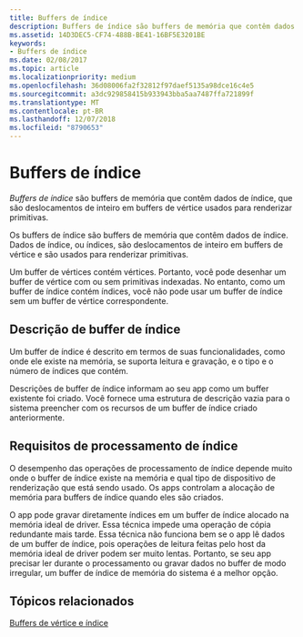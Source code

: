 ```yaml
---
title: Buffers de índice
description: Buffers de índice são buffers de memória que contêm dados de índice, que são deslocamentos de inteiro em buffers de vértice, usados para renderizar primitivas.
ms.assetid: 14D3DEC5-CF74-488B-BE41-16BF5E3201BE
keywords:
- Buffers de índice
ms.date: 02/08/2017
ms.topic: article
ms.localizationpriority: medium
ms.openlocfilehash: 36d08006fa2f32812f97daef5135a98dce16c4e5
ms.sourcegitcommit: a3dc929858415b933943bba5aa7487ffa721899f
ms.translationtype: MT
ms.contentlocale: pt-BR
ms.lasthandoff: 12/07/2018
ms.locfileid: "8790653"
---
```

# <a name="index-buffers"></a>Buffers de índice


*Buffers de índice* são buffers de memória que contêm dados de índice, que são deslocamentos de inteiro em buffers de vértice usados para renderizar primitivas.

Os buffers de índice são buffers de memória que contêm dados de índice. Dados de índice, ou índices, são deslocamentos de inteiro em buffers de vértice e são usados para renderizar primitivas.

Um buffer de vértices contém vértices. Portanto, você pode desenhar um buffer de vértice com ou sem primitivas indexadas. No entanto, como um buffer de índice contém índices, você não pode usar um buffer de índice sem um buffer de vértice correspondente.

## <a name="span-idindexbufferdescriptionspanspan-idindexbufferdescriptionspanspan-idindexbufferdescriptionspanindex-buffer-description"></a><span id="Index_Buffer_Description"></span><span id="index_buffer_description"></span><span id="INDEX_BUFFER_DESCRIPTION"></span>Descrição de buffer de índice


Um buffer de índice é descrito em termos de suas funcionalidades, como onde ele existe na memória, se suporta leitura e gravação, e o tipo e o número de índices que contém.

Descrições de buffer de índice informam ao seu app como um buffer existente foi criado. Você fornece uma estrutura de descrição vazia para o sistema preencher com os recursos de um buffer de índice criado anteriormente.

## <a name="span-idindexprocessingrequirementsspanspan-idindexprocessingrequirementsspanspan-idindexprocessingrequirementsspanindex-processing-requirements"></a><span id="Index_Processing_Requirements"></span><span id="index_processing_requirements"></span><span id="INDEX_PROCESSING_REQUIREMENTS"></span>Requisitos de processamento de índice


O desempenho das operações de processamento de índice depende muito onde o buffer de índice existe na memória e qual tipo de dispositivo de renderização que está sendo usado. Os apps controlam a alocação de memória para buffers de índice quando eles são criados.

O app pode gravar diretamente índices em um buffer de índice alocado na memória ideal de driver. Essa técnica impede uma operação de cópia redundante mais tarde. Essa técnica não funciona bem se o app lê dados de um buffer de índice, pois operações de leitura feitas pelo host da memória ideal de driver podem ser muito lentas. Portanto, se seu app precisar ler durante o processamento ou gravar dados no buffer de modo irregular, um buffer de índice de memória do sistema é a melhor opção.

## <a name="span-idrelated-topicsspanrelated-topics"></a><span id="related-topics"></span>Tópicos relacionados


[Buffers de vértice e índice](vertex-and-index-buffers.md)

 

 




